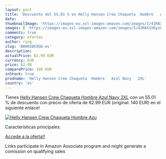 ```yaml
---
layout: post
title: 'Descuento del 55.01 % en Helly Hansen Crew Chaqueta  Hombre   Azu'
date: 
thumbnailImage: 'https://images-eu.ssl-images-amazon.com/images/I/41RAX1VbyzL._SL200_.jpg'
images: [ 'https://images-eu.ssl-images-amazon.com/images/I/41RAX1VbyzL._SL200_.jpg' ]
comments: true
category: ofertas
author: ring
slug: 'B006SWC0GQ-es'
description:
actualPrice: 62.99 EUR
currency: EUR
price: 62.99
comparePrice: 140 EUR
inStock: true
prodname: 'Helly Hansen Crew Chaqueta  Hombre   Azul Navy   2XL'
country: 'es'
---
```


Tienes [Helly Hansen Crew Chaqueta  Hombre   Azul Navy   2XL](https://www.amazon.es/dp/B006SWC0GQ/?tag=tolees-21) con un 55.01 % de descuento con precio de oferta de 62.99 EUR (original: 140 EUR) en el siguiente enlace!

[![Helly Hansen Crew Chaqueta  Hombre   Azu](https://images-eu.ssl-images-amazon.com/images/I/41RAX1VbyzL._SL200_.jpg)](https://www.amazon.es/dp/B006SWC0GQ/?tag=tolees-21)

Características principales:


[Accede a la oferta!!](https://www.amazon.es/dp/B006SWC0GQ/?tag=tolees-21)

Links participate in Amazon Associate program and might generate a comission on qualifying sales



